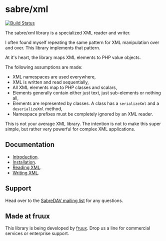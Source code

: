 sabre/xml
=========

[![Build Status](https://secure.travis-ci.org/fruux/sabre-xml.svg?branch=master)](http://travis-ci.org/fruux/sabre-xml)

The sabre/xml library is a specialized XML reader and writer.

I often found myself repeating the same pattern for XML manipulation over and
over. This library implements that pattern.

At it's heart, the library maps XML elements to PHP value objects.

The following assumptions are made:

* XML namespaces are used everywhere,
* XML is written and read sequentially,
* All XML elements map to PHP classes and scalars,
* Elements generally contain either just text, just sub-elements or nothing all,
* Elements are represented by classes. A class has a `serializeXml` and a
  `deserializeXml` method,
* Namespace prefixes must be completely ignored by an XML reader.

This is not your average XML library. The intention is not to make this super
simple, but rather very powerful for complex XML applications.

Documentation
-------------

* [Introduction](http://sabre.io/xml/).
* [Installation](http://sabre.io/xml/install/).
* [Reading XML](http://sabre.io/xml/reading/).
* [Writing XML](http://sabre.io/xml/writing/).


Support
-------

Head over to the [SabreDAV mailing list](http://groups.google.com/group/sabredav-discuss) for any questions.

Made at fruux
-------------

This library is being developed by [fruux](https://fruux.com/). Drop us a line for commercial services or enterprise support.
